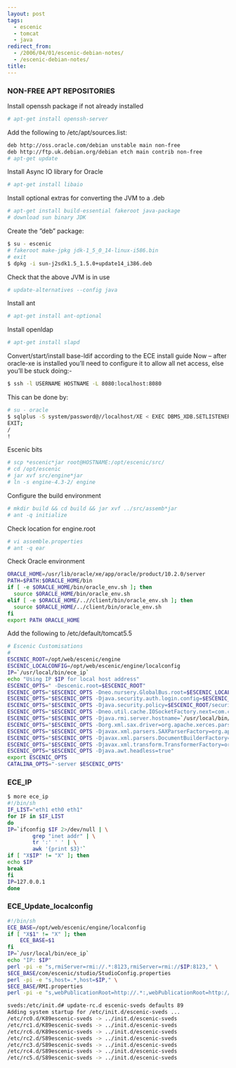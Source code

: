 ```yaml
---
layout: post
tags:
  - escenic
  - tomcat
  - java
redirect_from:
  - /2006/04/01/escenic-debian-notes/
  - /escenic-debian-notes/
title:
---
```


### NON-FREE APT REPOSITORIES
Install openssh package if not already installed

```bash
# apt-get install openssh-server
```
Add the following to /etc/apt/sources.list:

```bash
deb http://oss.oracle.com/debian unstable main non-free
deb http://ftp.uk.debian.org/debian etch main contrib non-free
# apt-get update
```
Install Async IO library for Oracle

```bash
# apt-get install libaio
```
Install optional extras for converting the JVM to a .deb

```bash
# apt-get install build-essential fakeroot java-package
# download sun binary JDK
```
Create the ”deb” package:

```bash
$ su - escenic
# fakeroot make-jpkg jdk-1_5_0_14-linux-i586.bin
# exit
$ dpkg -i sun-j2sdk1.5_1.5.0+update14_i386.deb
```
Check that the above JVM is in use

```bash
# update-alternatives --config java
```
Install ant

```bash
# apt-get install ant-optional
```
Install openldap

```bash
# apt-get install slapd
```
Convert/start/install base-ldif according to the ECE install guide
Now – after oracle-xe is installed you’ll need to configure it to allow all net access, else you’ll be stuck doing:-

```bash
$ ssh -l USERNAME HOSTNAME -L 8080:localhost:8080
```
This can be done by:

```bash
# su - oracle
$ sqlplus -S system/password@//localhost/XE < EXEC DBMS_XDB.SETLISTENERLOCALACCESS(FALSE);
EXIT;
/
!
```
Escenic bits

```bash
# scp *escenic*jar root@HOSTNAME:/opt/escenic/src/
# cd /opt/escenic
# jar xvf src/engine*jar
# ln -s engine-4.3-2/ engine
```
Configure the build environment

```bash
# mkdir build && cd build && jar xvf ../src/assemb*jar
# ant -q initialize
```
Check location for engine.root

```bash
# vi assemble.properties
# ant -q ear
```
Check Oracle environment

```bash
ORACLE_HOME=/usr/lib/oracle/xe/app/oracle/product/10.2.0/server
PATH=$PATH:$ORACLE_HOME/bin
if [ -e $ORACLE_HOME/bin/oracle_env.sh ]; then
  source $ORACLE_HOME/bin/oracle_env.sh
elif [ -e $ORACLE_HOME/..//client/bin/oracle_env.sh ]; then
  source $ORACLE_HOME/../client/bin/oracle_env.sh
fi
export PATH ORACLE_HOME
```
Add the following to /etc/default/tomcat5.5

```bash
# Escenic Customisations
#
ESCENIC_ROOT=/opt/web/escenic/engine
ESCENIC_LOCALCONFIG=/opt/web/escenic/engine/localconfig
IP=`/usr/local/bin/ece_ip`
echo "Using IP $IP for local host address"
ESCENIC_OPTS=" -Descenic.root=$ESCENIC_ROOT"
ESCENIC_OPTS="$ESCENIC_OPTS -Dneo.nursery.GlobalBus.root=$ESCENIC_LOCALCONFIG/"
ESCENIC_OPTS="$ESCENIC_OPTS -Djava.security.auth.login.config=$ESCENIC_ROOT/security/jaas.config"
ESCENIC_OPTS="$ESCENIC_OPTS -Djava.security.policy=$ESCENIC_ROOT/security/java.policy"
ESCENIC_OPTS="$ESCENIC_OPTS -Dneo.util.cache.IOSocketFactory.next=com.css.rmi.ServerTwoWaySocketFactory"
ESCENIC_OPTS="$ESCENIC_OPTS -Djava.rmi.server.hostname=`/usr/local/bin/ece_ip`"
ESCENIC_OPTS="$ESCENIC_OPTS -Dorg.xml.sax.driver=org.apache.xerces.parsers.SAXParser"
ESCENIC_OPTS="$ESCENIC_OPTS -Djavax.xml.parsers.SAXParserFactory=org.apache.xerces.jaxp.SAXParserFactoryImpl"
ESCENIC_OPTS="$ESCENIC_OPTS -Djavax.xml.parsers.DocumentBuilderFactory=org.apache.xerces.jaxp.DocumentBuilderFactoryImpl"
ESCENIC_OPTS="$ESCENIC_OPTS -Djavax.xml.transform.TransformerFactory=org.apache.xalan.processor.TransformerFactoryImpl"
ESCENIC_OPTS="$ESCENIC_OPTS -Djava.awt.headless=true"
export ESCENIC_OPTS
CATALINA_OPTS="-server $ESCENIC_OPTS"
```
### ECE_IP

```bash
$ more ece_ip
#!/bin/sh
IF_LIST="eth1 eth0 eth1"
for IF in $IF_LIST
do
IP=`ifconfig $IF 2>/dev/null | \
		grep "inet addr" | \
		tr ':' ' ' | \
        awk '{print $3}'`
if [ "X$IP" != "X" ]; then
echo $IP
break
fi
IP=127.0.0.1
done
```
### ECE_Update_localconfig

```bash
#!/bin/sh
ECE_BASE=/opt/web/escenic/engine/localconfig
if [ "X$1" != "X" ]; then
	ECE_BASE=$1
fi
IP=`/usr/local/bin/ece_ip`
echo "IP: $IP"
perl -pi -e "s,rmiServer=rmi://.*:8123,rmiServer=rmi://$IP:8123," \
$ECE_BASE/com/escenic/studio/StudioConfig.properties
perl -pi -e "s,host=.*,host=$IP," \
$ECE_BASE/RMI.properties
perl -pi -e "s,webPublicationRoot=http://.*:,webPublicationRoot=http://$IP:," $ECE_BASE/ServerConfig.properties
```

```bash
sveds:/etc/init.d# update-rc.d escenic-sveds defaults 89
Adding system startup for /etc/init.d/escenic-sveds ...
/etc/rc0.d/K89escenic-sveds -> ../init.d/escenic-sveds
/etc/rc1.d/K89escenic-sveds -> ../init.d/escenic-sveds
/etc/rc6.d/K89escenic-sveds -> ../init.d/escenic-sveds
/etc/rc2.d/S89escenic-sveds -> ../init.d/escenic-sveds
/etc/rc3.d/S89escenic-sveds -> ../init.d/escenic-sveds
/etc/rc4.d/S89escenic-sveds -> ../init.d/escenic-sveds
/etc/rc5.d/S89escenic-sveds -> ../init.d/escenic-sveds
```

